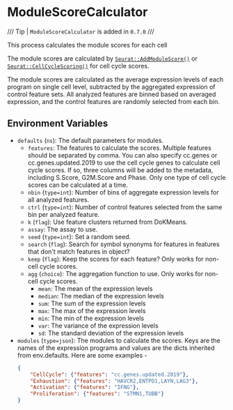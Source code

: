 # ModuleScoreCalculator

/// Tip | `ModuleScoreCalculator` is added in `0.7.0`
///

This process calculates the module scores for each cell

The module scores are calculated by [`Seurat::AddModuleScore()`](https://satijalab.org/seurat/reference/addmodulescore) or [`Seurat::CellCycleScoring()`](https://satijalab.org/seurat/reference/cellcyclescoring) for cell cycle scores.

The module scores are calculated as the average expression levels of each program on single cell level, subtracted by the aggregated expression of control feature sets. All analyzed features are binned based on averaged expression, and the control features are randomly selected from each bin.

## Environment Variables

- `defaults` (`ns`): The default parameters for modules.
    - `features`: The features to calculate the scores. Multiple features should be separated by comma. You can also specify cc.genes or cc.genes.updated.2019 to use the cell cycle genes to calculate cell cycle scores. If so, three columns will be added to the metadata, including S.Score, G2M.Score and Phase. Only one type of cell cycle scores can be calculated at a time.
    - `nbin` (`type=int`): Number of bins of aggregate expression levels for all analyzed features.
    - `ctrl` (`type=int`): Number of control features selected from the same bin per analyzed feature.
    - `k` (`flag`): Use feature clusters returned from DoKMeans.
    - `assay`: The assay to use.
    - `seed` (`type=int`): Set a random seed.
    - `search` (`flag`): Search for symbol synonyms for features in features that don't match features in object?
    - `keep` (`flag`): Keep the scores for each feature? Only works for non-cell cycle scores.
    - `agg` (`choice`): The aggregation function to use. Only works for non-cell cycle scores.
        - `mean`: The mean of the expression levels
        - `median`: The median of the expression levels
        - `sum`: The sum of the expression levels
        - `max`: The max of the expression levels
        - `min`: The min of the expression levels
        - `var`: The variance of the expression levels
        - `sd`: The standard deviation of the expression levels
- `modules` (`type=json`): The modules to calculate the scores. Keys are the names of the expression programs and values are the dicts inherited from env.defaults. Here are some examples -
    ```json
    {
        "CellCycle": {"features": "cc.genes.updated.2019"},
        "Exhaustion": {"features": "HAVCR2,ENTPD1,LAYN,LAG3"},
        "Activation": {"features": "IFNG"},
        "Proliferation": {"features": "STMN1,TUBB"}
    }
    ```
